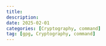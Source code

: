 ```yaml
---
title: 
description: 
date: 2025-02-01
categories: [Cryptography, command]
tag: [gpg, Cryptography, command]
---
```


